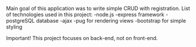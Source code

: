 Main goal of this application was to write simple CRUD with registration. List of technologies used in this project:
-node.js
-express framework
-postgreSQL database
-ajax
-pug for rendering views
-bootstrap for simple styling

Important! This project focuses on back-end, not on front-end.